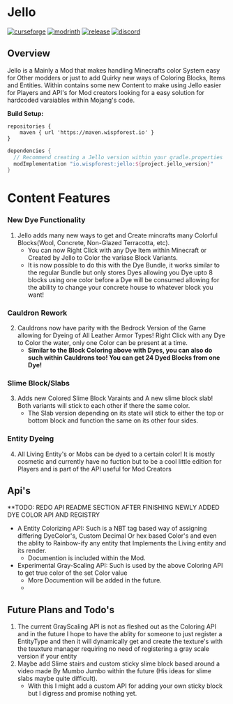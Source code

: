 # Jello

[![curseforge](https://img.shields.io/badge/-CurseForge-gray?style=for-the-badge&logo=curseforge&labelColor=orange)](https://www.curseforge.com/minecraft/mc-mods/jello)
[![modrinth](https://img.shields.io/badge/-modrinth-gray?style=for-the-badge&labelColor=green&labelWidth=15&logo=appveyor&logoColor=white)](https://modrinth.com/mod/jello)
[![release](https://img.shields.io/github/v/release/Dragon-Seeker/Jello?logo=github&style=for-the-badge)](https://github.com/Dragon-Seeker/Jello/releases)
[![discord](https://img.shields.io/discord/825828008644313089?label=wisp%20forest&logo=discord&logoColor=white&style=for-the-badge)](https://discord.gg/xrwHKktV2d)

## Overview
Jello is a Mainly a Mod that makes handling Minecrafts color System easy for Other modders or just to add Quirky new ways of Coloring Blocks, Items and Entities. Within contains some new Content to make using Jello easier for Players and API's for Mod creators looking for a easy solution for hardcoded varaiables within Mojang's code.

**Build Setup:**

```grovvy
repositories {
    maven { url 'https://maven.wispforest.io' }
}
```
```groovy
dependencies {
  // Recommend creating a Jello version within your gradle.properties 
  modImplementation "io.wispforest:jello:${project.jello_version}"
}
```

# Content Features

### New Dye Functionality 
 1. Jello adds many new ways to get and Create mincrafts many Colorful Blocks(Wool, Concrete, Non-Glazed Terracotta, etc).
    - You can now Right Click with any Dye Item within Minecraft or Created by Jello to Color the variase Block Variants.
    - It is now possible to do this with the Dye Bundle, it works similar to the regular Bundle but only stores Dyes allowing you Dye upto 8 blocks using one color before a Dye will be consumed allowing for the ability to change your concrete house to whatever block you want!

### Cauldron Rework
2. Cauldrons now have parity with the Bedrock Version of the Game allowing for Dyeing of All Leather Armor Types! Right Click with any Dye to Color the water, only one Color can be present at a time.
    - **Similar to the Block Coloring above with Dyes, you can also do such within Cauldrons too! You can get 24 Dyed Blocks from one Dye!**

### Slime Block/Slabs
 3. Adds new Colored Slime Block Varaints and A new slime block slab! Both variants will stick to each other if there the same color.
    - The Slab version depending on its state will stick to either the top or bottom block and function the same on its other four sides.

 ### Entity Dyeing
 4. All Living Entity's or Mobs can be dyed to a certain color! It is mostly cosmetic and currently have no fuction but to be a cool little edition for Players and is part of the API useful for Mod Creators

## Api's
  **TODO: REDO API README SECTION AFTER FINISHING NEWLY ADDED DYE COLOR API AND REGISTRY
  - A Entity Colorizing API: Such is a NBT tag based way of assigning differing DyeColor's, Custom Decimal Or hex based Color's and even the ablity to Rainbow-ify any entity that Implements the Living entity and its render.
    - Documention is included within the Mod. 
  - Experimental Gray-Scaling API: Such is used by the above Coloring API to get true color of the set Color value
    - More Documention will be added in the future.
    - 
## Future Plans and Todo's
   1. The current GrayScaling API is not as fleshed out as the Coloring API and in the future I hope to have the ablity for someone to just register a EntityType and then it will dynamically get and create the texture's 
      with the teuxture manager requiring no need of registering a gray scale version if your entity
   2. Maybe add Slime stairs and custom sticky slime block based around a video made By Mumbo Jumbo within the future (His ideas for slime slabs maybe quite difficult).
      - With this I might add a custom API for adding your own sticky block but I digress and promise nothing yet.


